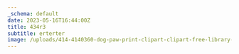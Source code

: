 ```yaml
---
_schema: default
date: 2023-05-16T16:44:00Z
title: 434r3
subtitle: erterter
image: /uploads/414-4140360-dog-paw-print-clipart-clipart-free-library-image.png
---
```

